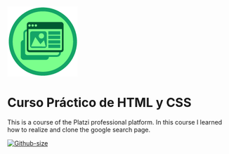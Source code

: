 ![Soy un crack](img/badges-html-css-.jpg)

# Curso Práctico de HTML y CSS

This is a course of the Platzi professional platform. In this course I learned how to realize and clone the google search page.

[![Github-size](https://img.shields.io/github/languages/code-size/Javicot/Curso-Practico-de-HTML-y-CSS)](https://github.com/Javicot)
